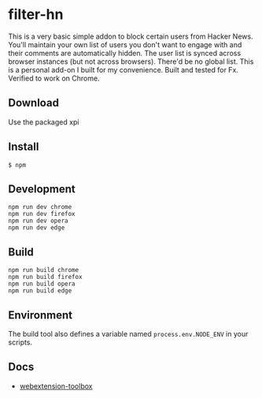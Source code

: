# filter-hn

This is a very basic simple addon to block certain users from Hacker News. You'll
maintain your own list of users you don't want to engage with and their comments
are automatically hidden. The user list is synced across browser instances (but
not across browsers). There'd be no global list. This is a personal add-on I built
for my convenience. Built and tested for Fx. Verified to work on Chrome.


## Download

Use the packaged xpi
## Install

	$ npm

## Development

    npm run dev chrome
    npm run dev firefox
    npm run dev opera
    npm run dev edge

## Build

    npm run build chrome
    npm run build firefox
    npm run build opera
    npm run build edge

## Environment

The build tool also defines a variable named `process.env.NODE_ENV` in your scripts.

## Docs

* [webextension-toolbox](https://github.com/HaNdTriX/webextension-toolbox)
